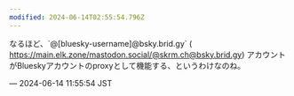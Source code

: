 ```yaml
---
modified: 2024-06-14T02:55:54.796Z
---
```


<p>なるほど、`@[bluesky-username]@bsky.brid.gy` (<br /><a href="https://main.elk.zone/mastodon.social/@skrm.ch@bsky.brid.gy" target="_blank" rel="nofollow noopener noreferrer" translate="no"><span class="invisible">https://</span><span class="ellipsis">main.elk.zone/mastodon.social/</span><span class="invisible">@skrm.ch@bsky.brid.gy</span></a>) アカウントがBlueskyアカウントのproxyとして機能する、というわけなのね。</p>

&mdash; 2024-06-14 11:55:54 JST

<!-- Original URL: https://mastodon.social/@sakuramochi0/112612720954376350-->
